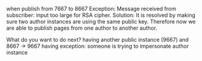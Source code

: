 when publish from 7667 to 8667
Exception: Message received from subscriber: input too large for RSA cipher.
Solution: It is resolved by making sure two author instances are using the same public key. 
Therefore now we are able to publish pages from one author to another author. 

What do you want to do next?
having another public instance (9667) and 8667 -> 9667
having exception: someone is trying to impersonate author instance
